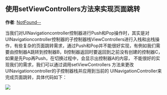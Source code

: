 使用setViewControllers方法来实现页面跳转
--------
**作者**: [NotFound--](https://weibo.com/3951595216)

当我们对UINavigationcontroller控制器进行Push和Pop操作时，其实是对UINavigationcontroller控制器的子控制器栈ViewControllers进行入栈和出栈操作，有些复杂的页面跳转需求，通过Push和Pop并不能很好实现，有例如我们需要由控制器A跳转到控制器B，B控制器返回时要返回到之前没有创建的控制器C，如果是先Pop再Push，在切换过程中，会显示出控制器A的内容， 不能很好的实现我们的需求，我们可以通过调用setViewControllers 方法来更改UINavigationcontroller的子控制器栈并应用到当前的 UINavigationController来完成页面跳转，具体代码如下：

![](https://user-gold-cdn.xitu.io/2019/2/28/16931c5f3790ad3e?w=1724&h=414&f=png&s=112998)